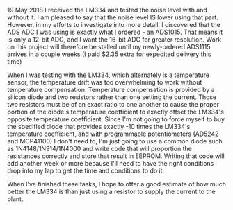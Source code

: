 
19 May 2018 I received the LM334 and tested the noise level with and without it.  I am pleased to say that the noise level IS lower using that part.  However, in my efforts to investigate into more detail, I discovered that the ADS ADC I was using is exactly what I ordered - an ADS1015.  That means it is only a 12-bit ADC, and I want the 16-bit ADC for greater resolution.  Work on this project will therefore be stalled until my newly-ordered ADS1115 arrives in a couple weeks (I paid $2.35 extra for expedited delivery this time)

When I was testing with the LM334, which alternately is a temperature sensor, the temperature drift was too overwhelming to work without temperature compensation.  Temperature compensation is provided by a silicon diode and two resistors rather than one setting the current.  Those two resistors must be of an exact ratio to one another to cause the proper portion of the diode's temperature coefficient to exactly offset the LM334's opposite temperature coefficient.  Since I'm not going to force myself to buy the specified diode that provides exactly -10 times the LM334's temperature coefficient, and with programmable potentiometers (AD5242 and MCP41100) I don't need to, I'm just going to use a common diode such as 1N4148/1N914/1N4000 and write code that will proportion the resistances correctly and store that result in EEPROM.  Writing that code will add another week or more because I'll need to have the right conditions drop into my lap to get the time and conditions to do it.

When I've finished these tasks, I hope to offer a good estimate of how much better the LM334 is than just using a resistor to supply the current to the plant.
